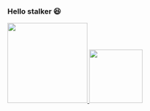 ### Hello stalker 😆
<div align="left">
  <a href="https://github.com/Enriyuu">
  <img height="180em" src="https://github-readme-stats.vercel.app/api?username=Enriyuu&show_icons=true&theme=dracula&include_all_commits=true&count_private=true"/>
  <img height="120em" src="https://github-readme-stats.vercel.app/api/top-langs/?username=Enriyuu&layout=compact&langs_count=7&theme=dracula"/>
</div>
